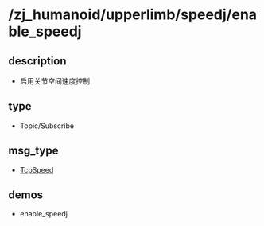 # /zj_humanoid/upperlimb/speedj/enable_speedj

## description
- 启用关节空间速度控制

## type
- Topic/Subscribe

## msg_type
- [TcpSpeed](../../../../../zj_humanoid_types.md#TcpSpeed)

## demos
- enable_speedj

